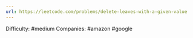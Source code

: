 ```yaml
---
url: https://leetcode.com/problems/delete-leaves-with-a-given-value
---
```


Difficulty: #medium
Companies: #amazon #google